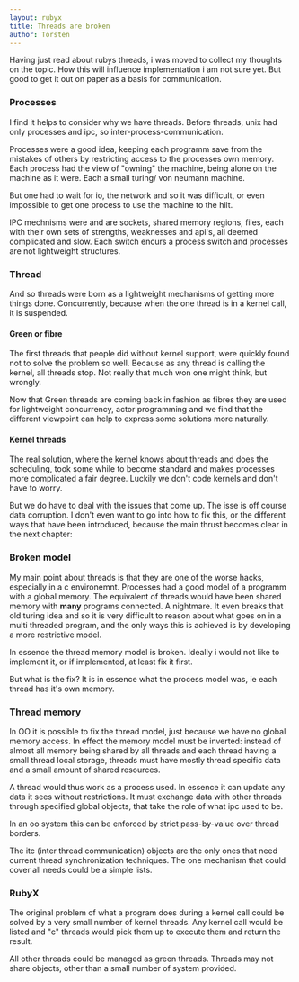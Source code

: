 ```yaml
---
layout: rubyx
title: Threads are broken
author: Torsten
---
```


Having just read about rubys threads, i was moved to collect my thoughts on the topic. How this will influence implementation
i am not sure yet. But good to get it out on paper as a basis for communication.

### Processes

I find it helps to consider why we have threads. Before threads, unix had only processes and ipc,
so inter-process-communication.

Processes were a good idea, keeping each programm save from the mistakes of others by restricting access to the processes
own memory. Each process had the view of "owning" the machine, being alone on the machine as it were. Each a small turing/
von neumann machine.

But one had to wait for io, the network and so it was difficult, or even impossible to get one process to use the machine
to the hilt.

IPC mechnisms were and are sockets, shared memory regions, files, each with their own sets of strengths, weaknesses and
api's, all deemed complicated and slow. Each switch encurs a process switch and processes are not lightweight structures.

### Thread

And so threads were born as a lightweight mechanisms of getting more things done. Concurrently, because when the one
thread is in a kernel call, it is suspended.

#### Green or fibre

The first threads that people did without kernel support, were quickly found not to solve the problem so well. Because as any
thread is calling the kernel, all threads stop. Not really that much won one might think, but wrongly.

Now that Green threads are coming back in fashion as fibres they are used for lightweight concurrency, actor programming and
we find that the different viewpoint can help to express some solutions more naturally.

#### Kernel threads

The real solution, where the kernel knows about threads and does the scheduling, took some while to become standard and
makes processes more complicated a fair degree. Luckily we don't code kernels and don't have to worry.

But we do have to deal with the issues that come up. The isse is off course data corruption. I don't even want to go into
how to fix this, or the different ways that have been introduced, because the main thrust becomes clear in the next chapter:

### Broken model

My main point about threads is that they are one of the worse hacks, especially in a c environemnt. Processes had a good
model of a programm with a global memory. The equivalent of threads would have been shared memory with **many** programs
connected. A nightmare. It even breaks that old turing idea and so it is very difficult to reason about what goes on in a
multi threaded program, and the only ways this is achieved is by developing a more restrictive model.

In essence the thread memory model is broken. Ideally i would not like to implement it, or if implemented, at least fix it
first.

But what is the fix? It is in essence what the process model was, ie each thread has it's own memory.

### Thread memory

In OO it is possible to fix the thread model, just because we have no global memory access. In effect the memory model
must be inverted: instead of almost all memory being shared by all threads and each thread having a small thread local
storage, threads must have mostly thread specific data and a small amount of shared resources.

A thread would thus work as a process used. In essence it can update any data it sees without restrictions. It must
exchange data with other threads through specified global objects, that take the role of what ipc used to be.

In an oo system this can be enforced by strict pass-by-value over thread borders.

The itc (inter thread communication) objects are the only ones that need current thread synchronization techniques.
The one mechanism that could cover all needs could be a simple lists.

### RubyX

The original problem of what a program does during a kernel call could be solved by a very small number of kernel threads.
Any kernel call would be listed and "c" threads would pick them up to execute them and return the result.

All other threads could be managed as green threads. Threads may not share objects, other than a small number of system
provided.
